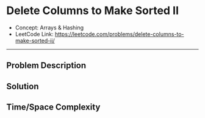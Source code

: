 # Delete Columns to Make Sorted II

- Concept: Arrays & Hashing
- LeetCode Link: https://leetcode.com/problems/delete-columns-to-make-sorted-ii/

---

## Problem Description

## Solution

## Time/Space Complexity

